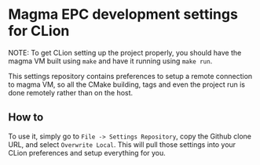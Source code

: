 # Magma EPC development settings for CLion

NOTE: To get CLion setting up the project properly, you should have the magma VM built using `make` and have it running using `make run`.

This settings repository contains preferences to setup a remote connection to magma VM, so all the CMake building, tags and even the project run is done remotely rather than on the host.

## How to

To use it, simply go to `File -> Settings Repository`, copy the Github clone URL, and select `Overwrite Local`. This will pull those settings into your CLion preferences and setup everything for you.
